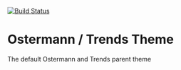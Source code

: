 [![Build Status](https://travis-ci.org/Einrichtungshaus-Ostermann/OstOstermannTrendsTheme.svg?branch=master)](https://travis-ci.org/Einrichtungshaus-Ostermann/OstOstermannTrendsTheme)
# Ostermann / Trends Theme
The default Ostermann and Trends parent theme